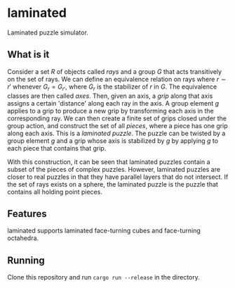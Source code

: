 # laminated
Laminated puzzle simulator.

## What is it
Consider a set $R$ of objects called _rays_ and a group $G$ that acts transitively on the set of rays. We can define an equivalence relation on rays where $r \sim r'$ whenever $`G_r = G_{r'}`$, where $`G_r`$ is the stabilizer of $r$ in $G$. The equivalence classes are then called _axes_. Then, given an axis, a _grip_ along that axis assigns a certain 'distance' along each ray in the axis. A group element $g$ applies to a grip to produce a new grip by transforming each axis in the corresponding ray. We can then create a finite set of grips closed under the group action, and construct the set of all _pieces_, where a piece has one grip along each axis. This is a _laminated puzzle_. The puzzle can be twisted by a group element $g$ and a grip whose axis is stabilized by $g$ by applying $g$ to each piece that contains that grip.

With this construction, it can be seen that laminated puzzles contain a subset of the pieces of complex puzzles. However, laminated puzzles are closer to real puzzles in that they have parallel layers that do not intersect. If the set of rays exists on a sphere, the laminated puzzle is the puzzle that contains all holding point pieces.

## Features
laminated supports laminated face-turning cubes and face-turning octahedra.

## Running
Clone this repository and run `cargo run --release` in the directory.
